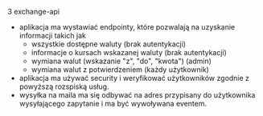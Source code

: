 3 exchange-api
- aplikacja ma wystawiać endpointy, które pozwalają na uzyskanie
  informacji takich jak
    - wszystkie dostępne waluty (brak autentykacji)
    - informacje o kursach wskazanej waluty (brak autentykacji)
    - wymiana walut (wskazanie "z", "do", "kwota") (admin)
    - wymiana walut z potwierdzeniem (każdy użytkownik)
- aplikacja ma używać security i weryfikować użytkowników zgodnie
  z powyższą rozspiską usług.
- wysyłka na maila ma się odbywać na adres przypisany do użytkownika
  wysyłającego zapytanie i ma być wywoływana eventem.